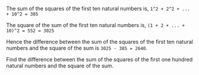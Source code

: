 The sum of the squares of the first ten natural numbers is,
`1^2 + 2^2 + ... + 10^2 = 385`

The square of the sum of the first ten natural numbers is,
`(1 + 2 + ... + 10)^2 = 552 = 3025`

Hence the difference between the sum of the squares of the first ten natural numbers and the square of the sum is `3025 - 385 = 2640`.

Find the difference between the sum of the squares of the first one hundred natural numbers and the square of the sum.